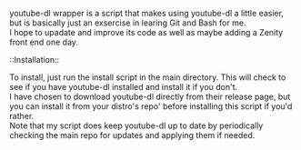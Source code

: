 youtube-dl wrapper is a script that makes using youtube-dl a little easier, but is basically just an exsercise in learing Git and Bash for me.<br />
I hope to upadate and improve its code as well as maybe adding a Zenity front end one day.

::Installation::<br />

To install, just run the install script in the main directory. This will check to see if you have youtube-dl installed and install it if you don't.<br />
I have chosen to download youtube-dl directly from their release page, but you can install it from your distro's repo' before installing this script if you'd rather.<br />
Note that my script does keep youtube-dl up to date by periodically checking the main repo for updates and applying them if needed.

